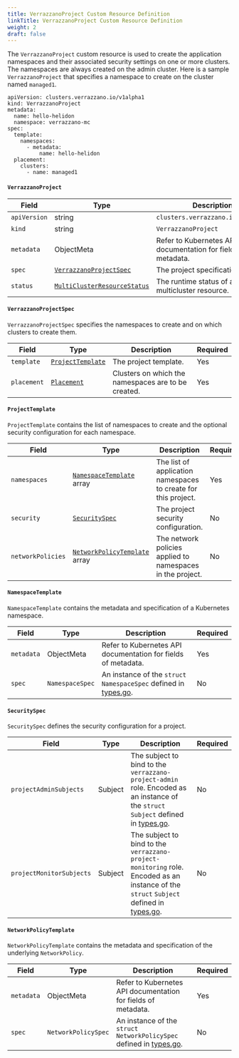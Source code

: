 ```yaml
---
title: VerrazzanoProject Custom Resource Definition
linkTitle: VerrazzanoProject Custom Resource Definition
weight: 2
draft: false
---
```

The `VerrazzanoProject` custom resource is used to create the application namespaces and their associated security settings on one or more clusters.  The namespaces are always created on the admin cluster.  Here is a sample `VerrazzanoProject` that specifies a namespace to create on the cluster named `managed1`.

```
apiVersion: clusters.verrazzano.io/v1alpha1
kind: VerrazzanoProject
metadata:
  name: hello-helidon
  namespace: verrazzano-mc
spec:
  template:
    namespaces:
      - metadata:
          name: hello-helidon
  placement:
    clusters:
      - name: managed1
```

#### `VerrazzanoProject`

| Field | Type | Description | Required
| --- | --- | --- | --- |
| `apiVersion` | string | `clusters.verrazzano.io/v1alpha1` | Yes |
| `kind` | string | `VerrazzanoProject` |  Yes |
| `metadata` | ObjectMeta | Refer to Kubernetes API documentation for fields of metadata. |  Yes |
| `spec` |  [`VerrazzanoProjectSpec`](#verrazzanoprojectspec) | The project specification. |  Yes |
| `status` | [`MultiClusterResourceStatus`](../multiclusterresourcestatus) | The runtime status of a multicluster resource. | No |

#### `VerrazzanoProjectSpec`
`VerrazzanoProjectSpec` specifies the namespaces to create and on which clusters to create them.

| Field | Type | Description | Required
| --- | --- | --- | --- |
| `template` | [`ProjectTemplate`](#projecttemplate) | The project template. | Yes |
| `placement` | [`Placement`](../placement) | Clusters on which the namespaces are to be created. | Yes |

#### `ProjectTemplate`
`ProjectTemplate` contains the list of namespaces to create and the optional security configuration for each namespace.

| Field | Type | Description | Required
| --- | --- | --- | --- |
| `namespaces` | [`NamespaceTemplate`](#namespacetemplate) array | The list of application namespaces to create for this project. | Yes |
| `security` | [`SecuritySpec`](#securityspec) | The project security configuration. | No |
| `networkPolicies` | [`NetworkPolicyTemplate`](#networkpolicytemplate) array | The network policies applied to namespaces in the project. | No |

#### `NamespaceTemplate`
`NamespaceTemplate` contains the metadata and specification of a Kubernetes namespace.

| Field | Type | Description | Required
| --- | --- | --- | --- |
| `metadata` | ObjectMeta | Refer to Kubernetes API documentation for fields of metadata. |  Yes |
| `spec` | `NamespaceSpec` | An instance of the `struct` `NamespaceSpec` defined in [types.go](https://github.com/kubernetes/api/blob/master/core/v1/types.go). | No |

#### `SecuritySpec`
`SecuritySpec` defines the security configuration for a project.

| Field | Type | Description | Required
| --- | --- | --- | --- |
| `projectAdminSubjects` | Subject | The subject to bind to the `verrazzano-project-admin` role. Encoded as an instance of the `struct` `Subject` defined in [types.go](https://github.com/kubernetes/api/blob/master/rbac/v1/types.go). | No |
| `projectMonitorSubjects` | Subject | The subject to bind to the `verrazzano-project-monitoring` role. Encoded as an instance of the `struct` `Subject` defined in [types.go](https://github.com/kubernetes/api/blob/master/rbac/v1/types.go). | No |

#### `NetworkPolicyTemplate`
`NetworkPolicyTemplate` contains the metadata and specification of the underlying `NetworkPolicy`.

| Field | Type | Description | Required
| --- | --- | --- | --- |
| `metadata` | ObjectMeta | Refer to Kubernetes API documentation for fields of metadata. |  Yes |
| `spec` | `NetworkPolicySpec` | An instance of the `struct` `NetworkPolicySpec` defined in [types.go](https://github.com/kubernetes/api/blob/master/networking/v1/types.go). | No |
